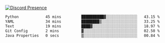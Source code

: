 [![Discord Presence](https://lanyard.cnrad.dev/api/689805100331696149)](https://discord.com/users/689805100331696149)

<!--START_SECTION:waka-->

```txt
Python            45 mins         ██████████▓░░░░░░░░░░░░░░   43.15 %
YAML              34 mins         ████████▒░░░░░░░░░░░░░░░░   33.25 %
Text              19 mins         ████▓░░░░░░░░░░░░░░░░░░░░   18.97 %
Git Config        2 mins          ▓░░░░░░░░░░░░░░░░░░░░░░░░   02.50 %
Java Properties   0 secs          ▒░░░░░░░░░░░░░░░░░░░░░░░░   00.84 %
```

<!--END_SECTION:waka-->
<img src="https://hit.yhype.me/github/profile?user_id=53441990" alt="">
